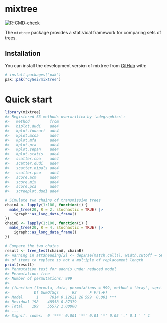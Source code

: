 
<!-- README.md is generated from README.Rmd. Please edit that file -->

# mixtree

<!-- badges: start -->

[![R-CMD-check](https://github.com/CyGei/mixtree/actions/workflows/R-CMD-check.yaml/badge.svg)](https://github.com/CyGei/mixtree/actions/workflows/R-CMD-check.yaml)
<!-- badges: end -->

The `mixtree` package provides a statistical framework for comparing
sets of trees.

## Installation

You can install the development version of mixtree from
[GitHub](https://github.com/) with:

``` r
# install.packages("pak")
pak::pak("CyGei/mixtree")
```

# Quick start

``` r
library(mixtree)
#> Registered S3 methods overwritten by 'adegraphics':
#>   method         from
#>   biplot.dudi    ade4
#>   kplot.foucart  ade4
#>   kplot.mcoa     ade4
#>   kplot.mfa      ade4
#>   kplot.pta      ade4
#>   kplot.sepan    ade4
#>   kplot.statis   ade4
#>   scatter.coa    ade4
#>   scatter.dudi   ade4
#>   scatter.nipals ade4
#>   scatter.pco    ade4
#>   score.acm      ade4
#>   score.mix      ade4
#>   score.pca      ade4
#>   screeplot.dudi ade4

# Simulate two chains of transmission trees
chainA <- lapply(1:100, function(i) {
  make_tree(20, R = 2, stochastic = TRUE) |>
    igraph::as_long_data_frame()
})
chainB <- lapply(1:100, function(i) {
  make_tree(20, R = 4, stochastic = TRUE) |>
    igraph::as_long_data_frame()
})

# Compare the two chains
result <- tree_test(chainA, chainB)
#> Warning in att$heading[2] <- deparse(match.call(), width.cutoff = 500L): number
#> of items to replace is not a multiple of replacement length
print(result)
#> Permutation test for adonis under reduced model
#> Permutation: free
#> Number of permutations: 999
#> 
#> (function (formula, data, permutations = 999, method = "bray", sqrt.dist = FALSE, add = FALSE, by = NULL, parallel = getOption("mc.cores"), na.action = na.fail, strata = NULL, ...) 
#>           Df SumOfSqs      R2      F Pr(>F)    
#> Model      1     7014 0.12621 28.599  0.001 ***
#> Residual 198    48558 0.87379                  
#> Total    199    55572 1.00000                  
#> ---
#> Signif. codes:  0 '***' 0.001 '**' 0.01 '*' 0.05 '.' 0.1 ' ' 1
```
